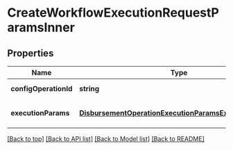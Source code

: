# CreateWorkflowExecutionRequestParamsInner

## Properties

|Name | Type | Description | Notes|
|------------ | ------------- | ------------- | -------------|
|**configOperationId** | **string** |  | [default to undefined]|
|**executionParams** | [**DisbursementOperationExecutionParamsExecutionParams**](DisbursementOperationExecutionParamsExecutionParams.md) |  | [optional] [default to undefined]|




[[Back to top]](#) [[Back to API list]](../../README.md#documentation-for-api-endpoints) [[Back to Model list]](../../README.md#documentation-for-models) [[Back to README]](../../README.md)
